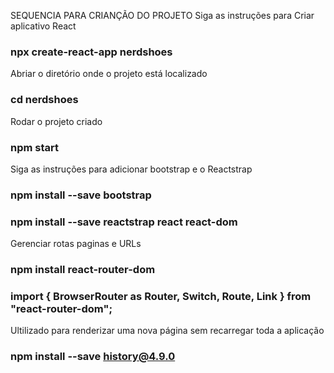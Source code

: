 SEQUENCIA PARA CRIANÇÃO DO PROJETO
Siga as instruções para Criar aplicativo React
### npx create-react-app nerdshoes

Abriar o diretório onde o projeto está localizado
### cd nerdshoes

Rodar o projeto criado
### npm start

Siga as instruções para adicionar bootstrap e o Reactstrap 
### npm install --save bootstrap
### npm install --save reactstrap react react-dom

Gerenciar rotas paginas e URLs
### npm install react-router-dom
### import { BrowserRouter as Router, Switch, Route, Link } from "react-router-dom";

Ultilizado para renderizar uma nova página sem recarregar toda a aplicação
### npm install --save history@4.9.0
  
  
  
  
  
  
  
  
  
  
  
  
  

  
  
  
